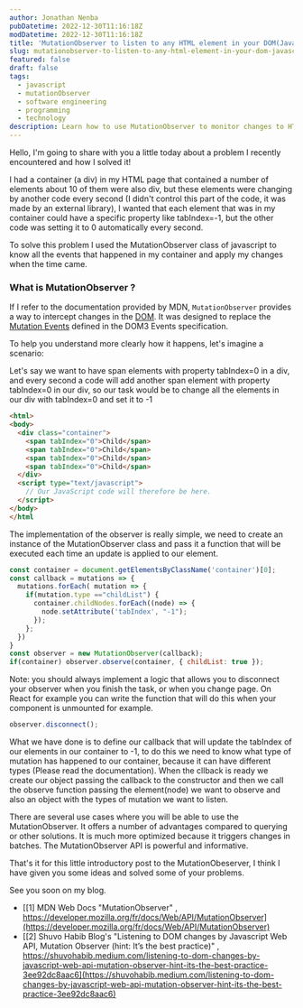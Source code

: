 ```yaml
---
author: Jonathan Nenba
pubDatetime: 2022-12-30T11:16:18Z
modDatetime: 2022-12-30T11:16:18Z
title: 'MutationObserver to listen to any HTML element in your DOM(Javascript).'
slug: mutationobserver-to-listen-to-any-html-element-in-your-dom-javascript
featured: false
draft: false
tags:
  - javascript
  - mutationObserver
  - software engineering
  - programming
  - technology
description: Learn how to use MutationObserver to monitor changes to HTML elements in your DOM in JavaScript.
---
```


Hello, I'm going to share with you a little today about a problem I recently encountered and how I solved it!

I had a container (a div) in my HTML page that contained a number of elements about 10 of them were also div, but these elements were changing by another code every second (I didn't control this part of the code, it was made by an external library), I wanted that each element that was in my container could have a specific property like tabIndex=-1, but the other code was setting it to 0 automatically every second.

To solve this problem I used the MutationObserver class of javascript to know all the events that happened in my container and apply my changes when the time came.

### What is MutationObserver ?

If I refer to the documentation provided by MDN, `MutationObserver` provides a way to intercept changes in the [DOM](https://developer.mozilla.org/fr/docs/Web/API/Document_Object_Model). It was designed to replace the [Mutation Events](https://developer.mozilla.org/fr/docs/DOM/Mutation_events "This is a link to an unwritten page") defined in the DOM3 Events specification.

To help you understand more clearly how it happens, let's imagine a scenario:

Let's say we want to have span elements with property tabIndex=0 in a div, and every second a code will add another span element with property tabIndex=0 in our div, so our task would be to change all the elements in our div with tabIndex=0 and set it to -1

```html
<html>
<body>
  <div class="container">
    <span tabIndex="0">Child</span>
    <span tabIndex="0">Child</span>
    <span tabIndex="0">Child</span>
    <span tabIndex="0">Child</span>
  </div>
  <script type="text/javascript">
    // Our JavaScript code will therefore be here.
  </script>
</body>
</html
```

The implementation of the observer is really simple, we need to create an instance of the MutationObserver class and pass it a function that will be executed each time an update is applied to our element.

```javascript
const container = document.getElementsByClassName('container')[0];
const callback = mutations => {
  mutations.forEach( mutation => {
    if(mutation.type =="childList") {
      container.childNodes.forEach((node) => {
        node.setAttribute('tabIndex', "-1");
      }); 
    };
  })
}
const observer = new MutationObserver(callback);
if(container) observer.observe(container, { childList: true });

```

Note: you should always implement a logic that allows you to disconnect your observer when you finish the task, or when you change page. On React for example you can write the function that will do this when your component is unmounted for example.

```javascript
observer.disconnect();
```

What we have done is to define our callback that will update the tabIndex of our elements in our container to -1, to do this we need to know what type of mutation has happened to our container, because it can have different types (Please read the documentation). When the cllback is ready we create our object passing the callback to the constructor and then we call the observe function passing the element(node) we want to observe and also an object with the types of mutation we want to listen.

There are several use cases where you will be able to use the MutationObserver. It offers a number of advantages compared to querying or other solutions. It is much more optimized because it triggers changes in batches.  The MutationObserver API is powerful and informative.

That's it for this little introductory post to the MutationObeserver, I think I have given you some ideas and solved some of your problems.

See you soon on my blog.

* [[1] MDN Web Docs "MutationObserver" , https://developer.mozilla.org/fr/docs/Web/API/MutationObserver](https://developer.mozilla.org/fr/docs/Web/API/MutationObserver)
* [[2] Shuvo Habib Blog's "Listening to DOM changes by Javascript Web API, Mutation Observer (hint: It’s the best practice)" , https://shuvohabib.medium.com/listening-to-dom-changes-by-javascript-web-api-mutation-observer-hint-its-the-best-practice-3ee92dc8aac6](https://shuvohabib.medium.com/listening-to-dom-changes-by-javascript-web-api-mutation-observer-hint-its-the-best-practice-3ee92dc8aac6)
